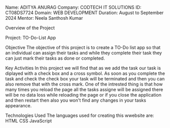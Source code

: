 Name: ADITYA ANURAG
Company: CODTECH IT SOLUTIONS 
ID: CT08DS7724
Domain: WEB DEVELOPMENT
Duration: August to September 2024
Mentor: Neela Santhosh Kumar

Overview of the Project

Project: TO-Do-List App

Objective
The objective of this project is to create a TO-Do list app so that an individual can assign their tasks and while they complete their task they can just mark their tasks as done or completed.

Key Activities
In this project we will find that as we add the task our task is diplayed with a check box and a cross symbol.
As soon as you complete the task and check the check box your task will be terminated and then you can also remove that with the cross mark.
One of the intrested thing is that how many times you reload the page all the tasks assigne will be assigned there will be no data loss while reloading the page or if you close the application and then restart then also you won't find any changes in your tasks appearance.

Technologies Used
The languages used for creating this wwebsite are:
HTML
CSS
JavaScript
